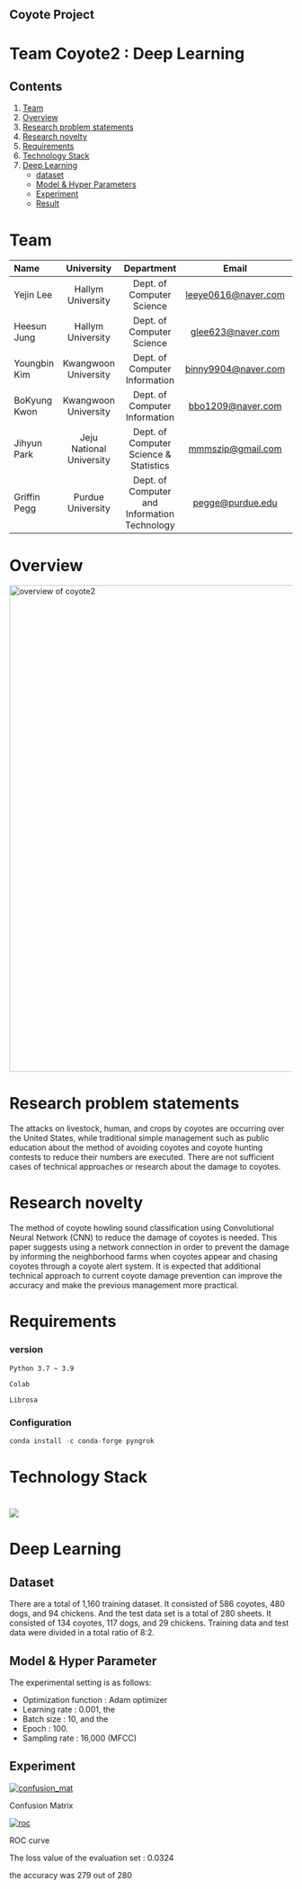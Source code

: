 ## Coyote Project

# Team Coyote2 : Deep Learning

## Contents
1. [Team](#team)
2. [Overview ](#overview)
3. [Research problem statements](#research-problem-statements)
4. [Research novelty](#research-novelty)
6. [Requirements](#requirements)
8. [Technology Stack](#technology-stack)
9. [Deep Learning](#deep-learning)
    - [dataset](#dataset)
    - [Model & Hyper Parameters](#model-&-hyper-parameters)
    - [Experiment](#experiment)
    - [Result](#result)    

# Team

| Name         | University               | Department                                   | Email               | Contact                        |
| :------------- | :------------------------: | :--------------------------------------------: | :-------------------: | :------------------------------: |
| Yejin Lee    | Hallym University        | Dept. of Computer Science                    | leeye0616@naver.com | https://github.com/yetniek     |
| Heesun Jung  | Hallym University        | Dept. of Computer Science                    | glee623@naver.com   | https://github.com/glee623     |
| Youngbin Kim | Kwangwoon University     | Dept. of Computer Information                | binny9904@naver.com | https://github.com/0binn       |
| BoKyung Kwon | Kwangwoon University     | Dept. of Computer Information                | bbo1209@naver.com   | https://github.com/doomdabo    |
| Jihyun Park  | Jeju National University | Dept. of Computer Science & Statistics       | mmmszip@gmail.com   | https://github.com/mmmtobezip  |
| Griffin Pegg | Purdue University        | Dept. of Computer and Information Technology | pegge@purdue.edu    | https://github.com/coyotehowls |



# Overview 
<img width="866" alt="overview of coyote2" src="https://user-images.githubusercontent.com/51157811/196322339-95cadce6-5926-4d39-9579-ad5968d65c27.PNG">


# Research problem statements 

The attacks on livestock, human, and crops by coyotes are occurring over the United States, while traditional simple management such as public education about the method of avoiding coyotes and coyote hunting contests to reduce their numbers are executed. There are not sufficient cases of technical approaches or research about the damage to coyotes. 



# Research novelty 

The method of coyote howling sound classification using Convolutional Neural Network (CNN) to reduce the damage of coyotes is needed. This paper suggests using a network connection in order to prevent the damage by informing the neighborhood farms when coyotes appear and chasing coyotes through a coyote alert system. It is expected that additional technical approach to current coyote damage prevention can improve the accuracy and make the previous management more practical.



# Requirements
### version
`Python 3.7 ~ 3.9`

`Colab` 

`Librosa`

### Configuration

```python
conda install -c conda-forge pyngrok  
```



# Technology Stack

# <img src="https://img.shields.io/badge/Python-3776AB?style=flat-square&logo=Python&logoColor=white"/>



# Deep Learning
## Dataset
There are a total of 1,160 training dataset. It consisted of 586 coyotes, 480 dogs, and 94 chickens. And the test data set is a total of 280 sheets. It consisted of 134 coyotes, 117 dogs, and 29 chickens.
Training data and test data were divided in a total ratio of 8:2.

## Model & Hyper Parameter

The experimental setting is as follows: 

- Optimization function : Adam optimizer
- Learning rate : 0.001, the 
- Batch size : 10, and the
- Epoch : 100. 
- Sampling rate : 16,000 (MFCC)

## Experiment

[![confusion_mat](C:\Users\yejin\Desktop\confusion_mat.png)](https://github.com/MINJILEE-PURDUE/KSW_2022_Fall_Program/blob/main/Coyote(DL)/confusion_mat.png)

Confusion Matrix 

[![roc](C:\Users\yejin\Desktop\roc.png)](https://github.com/MINJILEE-PURDUE/KSW_2022_Fall_Program/blob/main/Coyote(DL)/roc.png)

ROC curve



The loss value of the evaluation set : 0.0324

the accuracy was 279 out of 280
